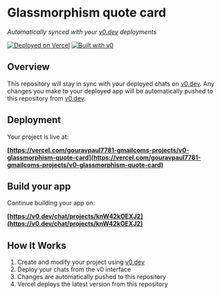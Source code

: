 # Glassmorphism quote card

*Automatically synced with your [v0.dev](https://v0.dev) deployments*

[![Deployed on Vercel](https://img.shields.io/badge/Deployed%20on-Vercel-black?style=for-the-badge&logo=vercel)](https://vercel.com/gouravpaul7781-gmailcoms-projects/v0-glassmorphism-quote-card)
[![Built with v0](https://img.shields.io/badge/Built%20with-v0.dev-black?style=for-the-badge)](https://v0.dev/chat/projects/knW42kOEXJ2)

## Overview

This repository will stay in sync with your deployed chats on [v0.dev](https://v0.dev).
Any changes you make to your deployed app will be automatically pushed to this repository from [v0.dev](https://v0.dev).

## Deployment

Your project is live at:

**[https://vercel.com/gouravpaul7781-gmailcoms-projects/v0-glassmorphism-quote-card](https://vercel.com/gouravpaul7781-gmailcoms-projects/v0-glassmorphism-quote-card)**

## Build your app

Continue building your app on:

**[https://v0.dev/chat/projects/knW42kOEXJ2](https://v0.dev/chat/projects/knW42kOEXJ2)**

## How It Works

1. Create and modify your project using [v0.dev](https://v0.dev)
2. Deploy your chats from the v0 interface
3. Changes are automatically pushed to this repository
4. Vercel deploys the latest version from this repository